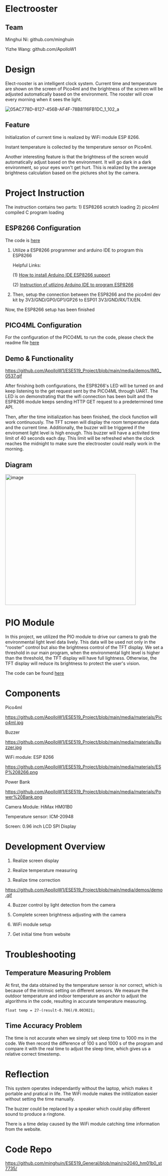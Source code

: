 # Electrooster

## Team 
Minghui Ni: github.com/minghuin

Yizhe Wang: github.com/ApolloW1
# Design
Elect-rooster is an intelligent clock system. Current time and temperature are shown on the screen of Pico4ml and the brightness of the screen will be adjusted automatically based on the environment. The rooster will crow every morning when it sees the light. 


![05AC778D-8127-456B-AF4F-78B8116FB1DC_1_102_a](https://user-images.githubusercontent.com/114015725/209373902-898495f5-73e6-4c86-8a3a-431418999f2f.jpeg)


## Feature
Initialization of current time is realized by WiFi module ESP 8266.

Instant temperature is collected by the temperature sensor on Pico4ml. 

Another interesting feature is that the brightness of the screen would automatically adjust based on the environment. It will go dark in a dark environment, so your eyes won't get hurt. This is realized by the average brightness calculation based on the pictures shot by the camera. 

# Project Instruction

The instruction contains two parts: 1) ESP8266 scratch loading 2) pico4ml compiled C program loading

## ESP8266 Configuration

The code is [here](https://github.com/minghuin/ESE519_General/blob/main/rp2040_hm01b0_st7735/SerialHttpsClient.ino/SerialHttpsClient.ino.ino)

1. Utilize a ESP8266 programmer and arduino IDE to program this ESP8266

   Helpful Links:

   (1) [How to install Arduino IDE ESP8266 support](https://github.com/esp8266/Arduino#contents)

   (2) [Instruction of utlizing Arduino IDE to program ESP8266](https://smartsolutions4home.com/how-to-program-esp8266/)

2. Then, setup the connection between the ESP8266 and the pico4ml dev kit by 3V3/GND/GP0/GP1/GP26 to ESP01 3V3/GND/RX/TX/EN.

Now, the ESP8266 setup has been finished



## PICO4ML Configuration

For the configuration of the PICO4ML to run the code, please check the readme file [here](https://github.com/minghuin/ESE519_General/tree/main/rp2040_hm01b0_st7735#readme)




## Demo & Functionality

https://github.com/ApolloW1/ESE519_Project/blob/main/media/demos/IMG_0537.gif

After finishing both configurations, the ESP8266's LED will be turned on and keep listening to the get request sent by the PICO4ML through UART. The LED is on demonstrating that the wifi connection has been built and the ESP8266 module keeps sending HTTP GET request to a predetermined time API. 

Then, after the time initialization has been finished, the clock function will work continuously. The TFT screen will display the room temperature data and the current time. Additionally, the buzzer will be triggered if the enviroment light level is high enough. This buzzer will have a activited time limit of 40 seconds each day. This limit will be refreshed when the clock reaches the midnight to make sure the electrooster could really work in the morning.

## Diagram
<img width="416" alt="image" src="https://user-images.githubusercontent.com/114015725/209372855-7c0fa8dc-8ebf-4236-869c-a21c33068fa6.png">



# PIO Module

In this project, we utilized the PIO module to drive our camera to grab the environmental light level data lively. This data will be used not only in the "rooster" control but also the brightness control of the TFT display. We set a threshold in our main program, when the environmental light level is higher than the threshold, the TFT display will have full lightness. Otherwise, the TFT display will reduce its brightness to protect the user's vision.

The code can be found [here](https://github.com/minghuin/ESE519_General/blob/main/rp2040_hm01b0_st7735/image.pio) 



# Components

Pico4ml

https://github.com/ApolloW1/ESE519_Project/blob/main/media/materials/Pico4ml.jpg

Buzzer

https://github.com/ApolloW1/ESE519_Project/blob/main/media/materials/Buzzer.jpg

WiFi module: ESP 8266

https://github.com/ApolloW1/ESE519_Project/blob/main/media/materials/ESP%208266.png

Power Bank

https://github.com/ApolloW1/ESE519_Project/blob/main/media/materials/Power%20Bank.png

Camera Module: HiMax HM01B0

Temperature sensor: ICM-20948

Screen: 0.96 inch LCD SPI Display

# Development Overview
1. Realize screen display

2. Realize temperature measuring

3. Realize time correction

https://github.com/ApolloW1/ESE519_Project/blob/main/media/demos/demo.gif

4. Buzzer control by light detection from the camera

5. Complete screen brightness adjusting with the camera

6. WiFi module setup

7. Get initial time from website

# Troubleshooting
## Temperature Measuring Problem
At first, the data obtained by the temperature sensor is nor correct, which is because of the intrinsic setting on different sensors. We measure the outdoor temperature and indoor temperature as anchor to adjust the algorithms in the code, resulting in accurate temperature measuring.
```
float temp = 27-(result-0.706)/0.003021;
```

## Time Accuracy Problem
The time is not accurate when we simply set sleep time to 1000 ms in the code. We then record the difference of 100 s and 1000 s of the program and compare it with the real time to adjust the sleep time, which gives us a relative correct timestemp.

# Reflection
This system operates independantly without the laptop, which makes it portable and pratical in life. The WiFi module makes the initilization easier without setting the time manually.

The buzzer could be replaced by a speaker which could play different sound to produce a ringtone.

There is a time delay caused by the WiFi module catching time information from the website.

# Code Repo
https://github.com/minghuin/ESE519_General/blob/main/rp2040_hm01b0_st7735/



